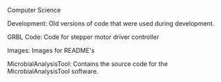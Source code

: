 Computer Science

Development: Old versions of code that were used during development.

GRBL Code: Code for stepper motor driver controller

Images: Images for README's

MicrobialAnalysisTool: Contains the source code for the MicrobialAnalysisTool software.
